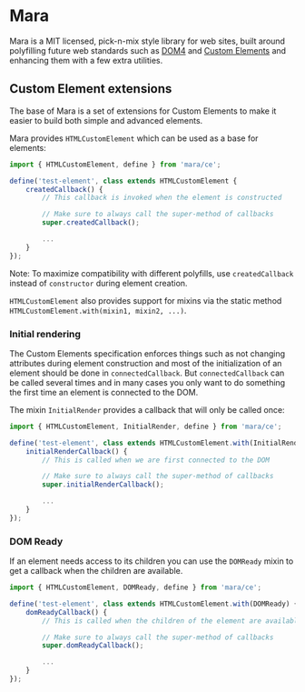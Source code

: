 # Mara

Mara is a MIT licensed, pick-n-mix style library for web sites, built around
polyfilling future web standards such as [DOM4](http://www.w3.org/TR/2015/WD-dom-20150428/)
and [Custom Elements](http://www.w3.org/TR/custom-elements/) and enhancing them
with a few extra utilities.

## Custom Element extensions

The base of Mara is a set of extensions for Custom Elements to make it easier
to build both simple and advanced elements.

Mara provides `HTMLCustomElement` which can be used as a base for elements:

```javascript
import { HTMLCustomElement, define } from 'mara/ce';

define('test-element', class extends HTMLCustomElement {
	createdCallback() {
		// This callback is invoked when the element is constructed

		// Make sure to always call the super-method of callbacks
		super.createdCallback();

		...
	}
});
```

Note: To maximize compatibility with different polyfills, use `createdCallback`
instead of `constructor` during element creation.

`HTMLCustomElement` also provides support for mixins via the static method
`HTMLCustomElement.with(mixin1, mixin2, ...)`.

### Initial rendering

The Custom Elements specification enforces things such as not changing attributes
during element construction and most of the initialization of an element should
be done in `connectedCallback`. But `connectedCallback` can be called several
times and in many cases you only want to do something the first time an element
is connected to the DOM.

The mixin `InitialRender` provides a callback that will only be called once:

```javascript
import { HTMLCustomElement, InitialRender, define } from 'mara/ce';

define('test-element', class extends HTMLCustomElement.with(InitialRender) {
	initialRenderCallback() {
		// This is called when we are first connected to the DOM

		// Make sure to always call the super-method of callbacks
		super.initialRenderCallback();

		...
	}
});
```

### DOM Ready

If an element needs access to its children you can use the `DOMReady` mixin
to get a callback when the children are available.

```javascript
import { HTMLCustomElement, DOMReady, define } from 'mara/ce';

define('test-element', class extends HTMLCustomElement.with(DOMReady) {
	domReadyCallback() {
		// This is called when the children of the element are available

		// Make sure to always call the super-method of callbacks
		super.domReadyCallback();

		...
	}
});
```
